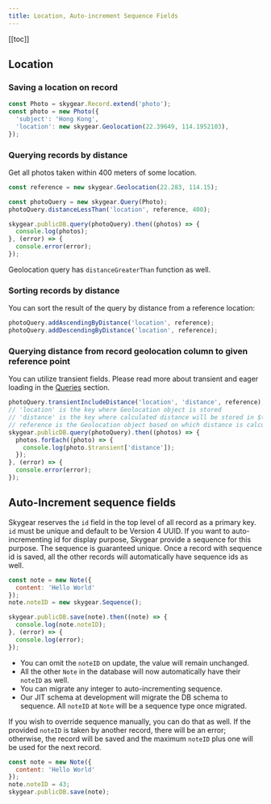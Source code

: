 ```yaml
---
title: Location, Auto-increment Sequence Fields
---
```


[[toc]]

## Location

### Saving a location on record

``` javascript
const Photo = skygear.Record.extend('photo');
const photo = new Photo({
  'subject': 'Hong Kong',
  'location': new skygear.Geolocation(22.39649, 114.1952103),
});
```

### Querying records by distance

Get all photos taken within 400 meters of some location.

``` javascript
const reference = new skygear.Geolocation(22.283, 114.15);

const photoQuery = new skygear.Query(Photo);
photoQuery.distanceLessThan('location', reference, 400);

skygear.publicDB.query(photoQuery).then((photos) => {
  console.log(photos);
}, (error) => {
  console.error(error);
});
```

Geolocation query has `distanceGreaterThan` function as well.


### Sorting records by distance

You can sort the result of the query by distance from a reference location:

``` javascript
photoQuery.addAscendingByDistance('location', reference);
photoQuery.addDescendingByDistance('location', reference);
```

### Querying distance from record geolocation column to given reference point

You can utilize transient fields. Please read more about transient and eager
loading in the [Queries][doc-relational-queries] section.

``` javascript
photoQuery.transientIncludeDistance('location', 'distance', reference);
// 'location' is the key where Geolocation object is stored
// 'distance' is the key where calculated distance will be stored in $transient
// reference is the Geolocation object based on which distance is calculated
skygear.publicDB.query(photoQuery).then((photos) => {
  photos.forEach((photo) => {
    console.log(photo.$transient['distance']);
  });
}, (error) => {
  console.error(error);
});
```

## Auto-Increment sequence fields

Skygear reserves the `id` field in the top level of all record as a primary key.
`id` must be unique and default to be Version 4 UUID. If you want to
auto-incrementing id for display purpose, Skygear provide a sequence for this
purpose. The sequence is guaranteed unique. Once a record with sequence id is
saved, all the other records will automatically have sequence ids as well.

``` javascript
const note = new Note({
  content: 'Hello World'
});
note.noteID = new skygear.Sequence();

skygear.publicDB.save(note).then((note) => {
  console.log(note.noteID);
}, (error) => {
  console.log(error);
});
```

- You can omit the `noteID` on update, the value will remain unchanged.
- All the other `Note` in the database will now automatically have their
  `noteID` as well.
- You can migrate any integer to auto-incrementing sequence.
- Our JIT schema at development will migrate the DB schema to sequence. All
  `noteID` at `Note` will be a sequence type once migrated.

If you wish to override sequence manually, you can do that as well. If the
provided `noteID` is taken by another record, there will be an error; otherwise,
the record will be saved and the maximum `noteID` plus one will be used for the
next record.

``` javascript
const note = new Note({
  content: 'Hello World'
});
note.noteID = 43;
skygear.publicDB.save(note);
```

[doc-auth-basics]: /guides/auth/basics/js/
[doc-relational-queries]: /guides/cloud-db/queries/js/
